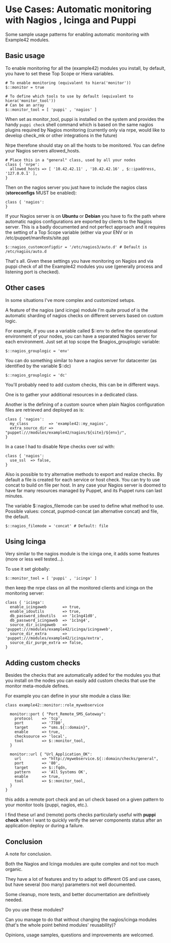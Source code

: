 # Use Cases: Automatic monitoring with Nagios , Icinga and Puppi

Some sample usage patterns for enabling automatic monitoring with Example42 modules.

## Basic usage
To enable monitoring for all the (example42) modules you install, by default, you have to set these Top Scope or Hiera variables.

    # To enable monitoring (equivalent to hiera('monitor'))
    $::monitor = true
    
    # To define which tools to use by default (equivalent to hiera('monitor_tool'))
    # Can be an array
    $::monitor_tool = [ 'puppi' , 'nagios' ]

When set as monitor_tool, puppi is installed on the system and provides the handy `puppi check` shell command which is based on the same nagios plugins required by Nagios monitoring (currently only via nrpe, would like to develop check_mk or other integrations in the future)

Nrpe therefone should stay on all the hosts to be monitored. You can define your Nagios servers allowed_hosts.
    
    # Place this in a "general" class, used by all your nodes
    class { 'nrpe':
      allowed_hosts => [ '10.42.42.11' , '10.42.42.16' , $::ipaddress, '127.0.0.1' ],
    }

Then on the nagios server you just have to include the nagios class (**storeconfigs** MUST be enabled):

    class { 'nagios':
    }

If your Nagios server is on **Ubuntu** or **Debian** you have to fix the path where automatic nagios configurations are exported by clients to the Nagios server. This is a badly documented and not perfect approach and it requires the setting of a Top Scope variable (either via your ENV or in /etc/puppet/manifests/site.pp)

    $::nagios_customconfigdir = '/etc/nagios3/auto.d' # Default is /etc/nagios/auto.d

That's all. Given these settings you have monitoring on Nagios and via puppi check of all the Example42 modules you use (generally process and listening port is checked).

## Other cases

In some situations I've more complex and customized setups.

A feature of the nagios (and icinga) module I'm quite proud of is the automatic sharding of nagios checks on different servers based on custom logic.

For example, if you use a variable called $::env to define the operational environment of your nodes, you can have a separated Nagios server for each environment. Just set at top scope the $nagios_grouplogic variable:

    $::nagios_grouplogic = 'env'

You can do something similar to have a nagios server for datacenter (as identified by the variable $::dc)

    $::nagios_grouplogic = 'dc'

You'll probably need to add custom checks, this can be in different ways.

One is to gather your additional resources in a dedicated class.

Another is the defining of a custom source when plain Nagios configuration files are retrieved and deployed as is: 

    class { 'nagios':
      my_class         => 'example42::my_nagios',
      extra_source_dir => "puppet:///modules/example42/nagios/${site}/${env}/",
    }

In a case I had to disable Nrpe checks over ssl with:

    class { 'nagios':
      use_ssl  => false,
    }

Also is possible to try alternative methods to export and realize checks. By default a file is created for each service or host check. You can try to use concat to build on file per host. In any case your Nagios server is doomed to have far many resources managed by Puppet, and its Puppet runs can last minutes.

The variable $::nagios_filemode can be used to define what method to use. Possible values: concat, pupmod-concat (an alternative concat) and file, the default.

    $::nagios_filemode = 'concat' # Default: file
  

## Using Icinga

Very similar to the nagios module is the icinga one, it adds some features (more or less well tested…).

To use it set globally:

    $::monitor_tool = [ 'puppi' , 'icinga' ]

then keep the nrpe class on all the monitored clients and icinga on the monitoring server: 

    class { 'icinga':
      enable_icingaweb       => true,
      enable_idoutils        => true,
      db_password_idoutils   => '1c1ng41d0',
      db_password_icingaweb  => '1c1ng4',
      source_dir_icingaweb   => 'puppet:///modules/example42/icinga/icingaweb',
      source_dir_extra       => 'puppet:///modules/example42/icinga/extra',
      source_dir_purge_extra => false,
    }

## Adding custom checks

Besides the checks that are automatically added for the modules you that you install on the nodes you can easily add custom checks that use the monitor meta-module defines.

For example you can define in your site module a class like:

    class example42::monitor::role_mywebservice
    
      monitor::port { "Port_Remote_SMS_Gateway":          
        protocol    => 'tcp',
        port        => '7780',
        target      => "sms.${::domain}",
        enable      => true,
        checksource => 'local',
        tool        => $::monitor_tool,
      }

      monitor::url { "Url_Application_OK":
        url         => "http://mywebservice.${::domain/checks/general",
        port        => '80',
        target      => $::fqdn,
        pattern     => 'All Systems OK',
        enable      => true,
        tool        => $::monitor_tool,
      }
    }
 
this adds a remote port check and an url check based on a given pattern to your monitor tools (puppi, nagios, etc.).

I find these url and (remote) ports checks particularly useful with **puppi check** when I want to quickly verify the server components status after an application deploy or during a failure.
 
## Conclusion 

A note for conclusion.

Both the Nagios and Icinga modules are quite complex and not too much organic.

They have a lot of features and try to adapt to different OS and use cases, but have several (too many) parameters not well documented.

Some cleanup, more tests, and better documentation are definitively needed.

Do you use these modules?

Can you manage to do that without changing the nagios/icinga modules (that's the whole point behind modules' reusability)?

Opinions, usage samples, questions and improvements are welcomed.


